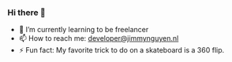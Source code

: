 ### Hi there 👋

- 🌱 I’m currently learning to be freelancer
- 📫 How to reach me: developer@jimmynguyen.nl
- ⚡ Fun fact: My favorite trick to do on a skateboard is a 360 flip.
